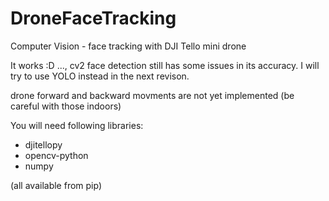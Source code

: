 # DroneFaceTracking
Computer Vision - face tracking with DJI Tello mini drone

It works :D ..., cv2 face detection still has some issues in its accuracy.
I will try to use YOLO instead in the next revison. 

drone forward and backward movments are not yet implemented (be careful with those indoors)


You will need following libraries:

- djitellopy
- opencv-python
- numpy

(all available from pip)
